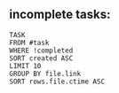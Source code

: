 ## **incomplete tasks:**
```dataview
TASK
FROM #task
WHERE !completed
SORT created ASC
LIMIT 10
GROUP BY file.link
SORT rows.file.ctime ASC
```

